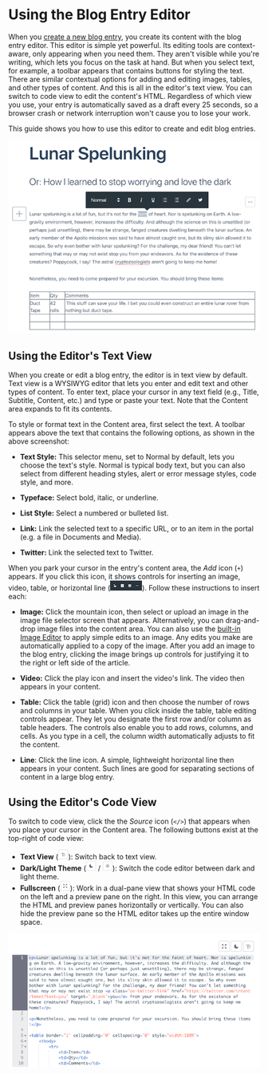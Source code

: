 # Using the Blog Entry Editor

When you 
[create a new blog entry](/discover/portal/-/knowledge_base/7-1/adding-blog-entries), 
you create its content with the blog entry editor. This editor is simple yet 
powerful. Its editing tools are context-aware, only appearing when you need 
them. They aren't visible while you're writing, which lets you focus on the task 
at hand. But when you select text, for example, a toolbar appears that contains 
buttons for styling the text. There are similar contextual options for adding 
and editing images, tables, and other types of content. And this is all in the 
editor's text view. You can switch to code view to edit the content's HTML. 
Regardless of which view you use, your entry is automatically saved as a draft 
every 25 seconds, so a browser crash or network interruption won't cause you to 
lose your work. 

This guide shows you how to use this editor to create and edit blog entries. 

![Figure 1: This screenshot shows some of the blog entry editor's controls.](../../../../images/blogs-edit-entry.png)

## Using the Editor's Text View

When you create or edit a blog entry, the editor is in text view by default. 
Text view is a WYSIWYG editor that lets you enter and edit text and other types 
of content. To enter text, place your cursor in any text field (e.g., Title, 
Subtitle, Content, etc.) and type or paste your text. Note that the Content area 
expands to fit its contents. 

To style or format text in the Content area, first select the text. A toolbar 
appears above the text that contains the following options, as shown in the 
above screenshot: 

-   **Text Style:** This selector menu, set to Normal by default, lets you 
    choose the text's style. Normal is typical body text, but you can also 
    select from different heading styles, alert or error message styles, code 
    style, and more. 

-   **Typeface:** Select bold, italic, or underline. 

-   **List Style:** Select a numbered or bulleted list. 

-   **Link:** Link the selected text to a specific URL, or to an item in the 
    portal (e.g. a file in Documents and Media).

-   **Twitter:** Link the selected text to Twitter. 

When you park your cursor in the entry's content area, the *Add* icon (`+`) 
appears. If you click this icon, it shows controls for inserting an image, 
video, table, or horizontal line 
(![Controls](../../../../images/icon-content-insert-controls.png)). Follow these 
instructions to insert each: 

-   **Image:** Click the mountain icon, then select or upload an image in the 
    image file selector screen that appears. Alternatively, you can 
    drag-and-drop image files into the content area. You can also use the 
    [built-in Image Editor](/discover/portal/-/knowledge_base/7-1/editing-images) 
    to apply simple edits to an image. Any edits you make are automatically 
    applied to a copy of the image. After you add an image to the blog entry, 
    clicking the image brings up controls for justifying it to the right or left 
    side of the article. 

-   **Video:** Click the play icon and insert the video's link. The video then 
    appears in your content. 

-   **Table:** Click the table (grid) icon and then choose the number of rows 
    and columns in your table. When you click inside the table, table editing 
    controls appear. They let you designate the first row and/or column as table 
    headers. The controls also enable you to add rows, columns, and cells. As 
    you type in a cell, the column width automatically adjusts to fit the 
    content. 

-   **Line**: Click the line icon. A simple, lightweight horizontal line then 
    appears in your content. Such lines are good for separating sections of 
    content in a large blog entry. 

## Using the Editor's Code View

To switch to code view, click the the *Source* icon (`</>`) that appears when 
you place your cursor in the Content area. The following buttons exist at the 
top-right of code view: 

-   **Text View** 
    (![Text](../../../../images/icon-text.png)): Switch back to text view. 
-   **Dark/Light Theme** 
    (![Dark Theme](../../../../images/icon-dark-theme.png) / 
    ![Light Theme](../../../../images/icon-light-theme.png)): Switch the code 
    editor between dark and light theme. 
-   **Fullscreen** 
    (![Fullscreen](../../../../images/icon-enlarge.png)): Work in a dual-pane 
    view that shows your HTML code on the left and a preview pane on the right. 
    In this view, you can arrange the HTML and preview panes horizontally or 
    vertically. You can also hide the preview pane so the HTML editor takes up 
    the entire window space. 

![Figure 3: Editing in code view lets you work with your blog entry's underlying HTML.](../../../../images/blogs-code-view.png)
